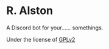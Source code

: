 # R. Alston
A Discord bot for your...... somethings.

Under the license of [GPLv2](https://github.com/Ha3kerDevs/RoboAlston/blob/main/LICENSE)
